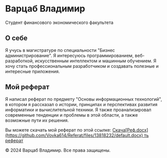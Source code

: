 <html>
<head>
</head>
<body>
    <div class="container">
        <div class="header">
            <h1>Варцаб Владимир</h1>
            <p>Студент финансового экономического факультета</p>
        </div>
        <div class="content">
            <h2>О себе</h2>
            <p>Я учусь в магистратуре по специальности "Бизнес администрирование". Я интересуюсь программированием, веб-разработкой, искусственным интеллектом и машинным обучением. Я хочу стать профессиональным разработчиком и создавать полезные и интересные приложения.</p>
            <h2>Мой реферат</h2>
            <p>Я написал реферат по предмету "Основы информационных технологий", в котором я рассказал о истории, принципах и перспективах развития информатики и вычислительной техники. Я также проанализировал современные тенденции и проблемы в этой области, а также возможные пути их решения.</p>
            <p>Вы можете скачать мой реферат по этой ссылке: <a href="#">Скача[Реф.docx](https://github.com/Vovka614/Referat/files/13818232/default.docx)
ть реферат</a></p>
        </div>
        <div class="footer">
            <p>© 2024 Варцаб Владимир. Все права защищены.</p>
        </div>
    </div>
</body>
</html>
